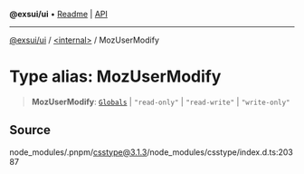 **@exsui/ui** • [Readme](../../README.md) \| [API](../../globals.md)

***

[@exsui/ui](../../README.md) / [\<internal\>](../README.md) / MozUserModify

# Type alias: MozUserModify

> **MozUserModify**: [`Globals`](Globals.md) \| `"read-only"` \| `"read-write"` \| `"write-only"`

## Source

node\_modules/.pnpm/csstype@3.1.3/node\_modules/csstype/index.d.ts:20387
